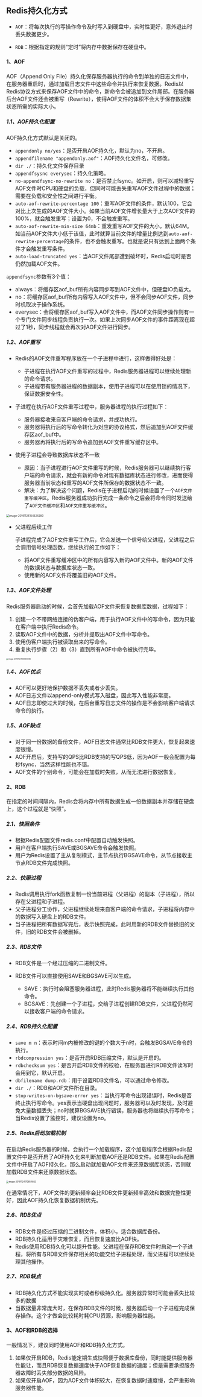 ## Redis持久化方式

- `AOF`：将每次执行的写操作命令及时写入到硬盘中，实时性更好，意外退出时丢失数据更少。

- `RDB`：根据指定的规则“定时”将内存中数据保存在硬盘中。

#### 1、AOF

AOF（Append Only File）持久化保存服务器执行的命令到单独的日志文件中，在服务器重启时，通过加载日志文件中这些命令并执行来恢复数据。Redis以Redis协议方式来保存AOF文件中的命令，新命令会被追加到文件尾部。在服务器后台AOF文件还会被重写（Rewrite），使得AOF文件的体积不会大于保存数据集状态所需的实际大小。

##### 1.1、AOF持久化配置

AOF持久化方式默认是关闭的。

- `appendonly no/yes`：是否开启AOF持久化，默认为no，不开启。
- `appendfilename "appendonly.aof"`：AOF持久化文件名，可修改。
- `dir ./`：持久化文件保存目录
- `appendfsysnc everysec`：持久化策略。
- `no-appendfsync-no-rewrite no`：是否禁止fsync。如开启，则可以减轻重写AOF文件时CPU和硬盘的负载，但同时可能丢失重写AOF文件过程中的数据；需要在负载和安全性之间进行平衡。
- `auto-aof-rewrite-percentage 100`：重写AOF文件的条件，默认100，它会对比上次生成的AOF文件大小。如果当前AOF文件增长量大于上次AOF文件的100%，就会触发重写；设置为0，不会触发重写。
- `auto-aof-rewrite-min-size 64mb`：重发重写AOF文件的大小，默认64M。如当前AOF文件大小低于该值，此时就算当前文件的增量比例达到`auto-aof-rewrite-percentage`的条件，也不会触发重写。也就是说只有达到上面两个条件才会触发重写条件。
- `auto-load-truncated yes`：当AOF文件尾部遭到破坏时，Redis启动时是否仍然加载AOF文件。



`appendfsync`参数有3个值：

- always：将缓存区aof_buf所有内容同步写到AOF文件中，但硬盘IO负载大。
- no：将缓存区aof_buf所有内容写入AOF文件中，但不会同步AOF文件，同步时机取决于操作系统。
- everysec：会将缓存区aof_buf写入AOF文件中，而AOF文件同步操作则有一个专门文件同步线程负责执行一次。如果上次同步AOF文件的事件距离现在超过了1秒，同步线程就会再次对AOF文件进行同步。

##### 1.2、AOF重写

- Redis的AOF文件重写程序放在一个子进程中进行，这样做得好处是：
  - 子进程在执行AOF文件重写的过程中，Redis服务器进程可以继续处理新的命令请求。
  - 子进程带有服务器进程的数据副本，使用子进程可以在使用锁的情况下，保证数据安全性。

- 子进程在执行AOF文件重写过程中，服务器进程的执行过程如下：
  - 服务器接收来自客户端的命令请求，并成功执行。
  - 服务器将执行后的写命令转化为对应的协议格式，然后追加到AOF文件缓存区aof_buf中。
  - 服务器再将执行后的写命令追加到AOF文件重写缓存区中。
- 使用子进程会导致数据库状态不一致
  - 原因：当子进程进行AOF文件重写的时候，Redis服务器可以继续执行客户端的命令请求，就会有新的命令对现有数据库状态进行修改，进而使得服务器当前状态和重写的AOF文件所保存的数据状态不一致。
  - 解决：为了解决这个问题，Redis在子进程启动的时候设置了一个`AOF文件重写缓冲区`。Redis服务器成功执行完成一条命令之后会将命令同时发送给了`AOF文件缓冲区`和`AOF文件重写缓冲区`。

<img src=".images/20200410234434.png" alt="image-20191124154524280" style="zoom:50%;" />

- 父进程后续工作

  子进程完成了AOF文件重写工作后，它会发送一个信号给父进程，父进程之后会调用信号处理函数，继续执行的工作如下：

  - 将AOF文件重写缓冲区中的所有内容写入新的AOF文件中。新的AOF文件的数据状态与数据库状态一致。
  - 使用新的AOF文件将覆盖旧的AOF文件。

##### 1.3、AOF文件处理

Redis服务器启动的时候，会首先加载AOF文件来恢复数据库数据，过程如下：

1. 创建一个不带网络连接的伪客户端，用于执行AOF文件中的写命令，因为只能在客户端中执行Redis命令。
2. 读取AOF文件中的数据，分析并提取出AOF文件中写命令。
3. 使用伪客户端执行被读取出来的写命令。
4. 重复执行步骤（2）和（3）直到所有AOF中命令被执行完毕。

<img src=".images/20200410234440.png" alt="image-20191124160803365" style="zoom: 33%;" />

##### 1.4、AOF优点

- AOF可以更好地保护数据不丢失或者少丢失。
- AOF日志文件以append-only模式写入磁盘，因此写入性能非常高。
- AOF日志即使过大的时候，在后台重写日志文件的操作是不会影响客户端请求命令的执行。

##### 1.5、AOF缺点

- 对于同一份数据的备份文件，AOF日志文件通常比RDB文件更大，恢复起来速度很慢。
- AOF开启后，支持写的QPS比RDB支持的写QPS低，因为AOF一般会配置为每秒fsync，当然这样性能也不错。
- AOF文件的个别命令，可能会在加载时失败，从而无法进行数据恢复。



#### 2、RDB

在指定的时间间隔内，Redis会将内存中所有数据生成一份数据副本并存储在硬盘上，这个过程就是“快照”。

##### 2.1、快照条件

- 根据Redis配置文件redis.conf中配置自动触发快照。
- 用户在客户端执行SAVE或BGSAVE命令会触发快照。
- 用户为Redis设置了主从复制模式，主节点执行BGSAVE命令，从节点接收主节点RDB文件完成快照。

##### 2.2、快照过程

- Redis调用执行fork函数复制一份当前进程（父进程）的副本（子进程），所以存在父进程和子进程。
- 父子进程分工协作，父进程继续处理来自客户端的命令请求，子进程将内存中的数据写入硬盘上的RDB文件。
- 当子进程把所有数据写完后，表示快照完成，此时用新的RDB文件替换旧的文件，旧的RDB文件会被删掉。

##### 2.3、RDB文件

- RDB文件是一个经过压缩的二进制文件。

- RDB文件可以直接使用SAVE和BGSAVE可以生成。
  - SAVE：执行时会阻塞服务器进程，此时Redis服务器将不能继续执行其他命令。
  - BGSAVE：先创建一个子进程，交给子进程创建RDB文件，父进程仍然可以接收客户端的命令请求。

##### 2.4、RDB持久化配置

- `save m n`：表示时间m内被修改的键的个数大于n时，会触发BGSAVE命令的执行。
- `rbdcompression yes`：是否开启RDB压缩文件，默认是开启的。
- `rdbchecksum yes`：是否开启RDB文件的校验，在服务器进行RDB文件读写时会用到它，默认开启。
- `dbfilename dump.rdb`：用于设置RDB文件名，可以通过命令修改。
- `dir ./`：RDB和AOF文件所在目录。
- `stop-writes-on-bgsave-error yes`：当执行写命令出现错误时，Redis是否终止执行写命令。yes表示当硬盘出现问题时，服务器可以及时发现，及时避免大量数据丢失；no时就算BGSAVE执行错误，服务器也将继续执行写命令；当Redis设置了监控时，建议设置为no。

##### 2.5、Redis启动加载机制

在启动Redis服务器的时候，会执行一个加载程序，这个加载程序会根据Redis配置文件中是否开启了AOF持久化来判断加载AOF还是RDB文件。如果在Redis配置文件中开启了AOF持久化，那么启动就加载AOF文件来还原数据库状态，否则就加载RDB文件来还原数据状态。

<img src=".images/20200410234448.png" alt="image-20191124170854882" style="zoom:40%;" />



在通常情况下，AOF文件的更新频率会比RDB文件更新频率高效和数据完整性更好，因此AOF持久化恢复数据机制优先。

##### 2.6、RDB优点

- RDB文件是经过压缩的二进制文件，体积小，适合数据库备份。
- RDB持久化适用于灾难恢复，而且恢复速度比AOF快。
- Redis使用RDB持久化可以提升性能。父进程在保存RDB文件时启动一个子进程，将所有与RDB文件保存相关的功能交给子进程处理，而父进程可以继续处理其他操作。

##### 2.7、RDB缺点

- RDB持久化方式不能实现实时或者秒级持久化。服务器异常时可能会丢失比较多的数据
- 当数据量非常庞大时，在保存RDB文件的时候，服务器启动一个子进程完成保存操作。这个才做会比较耗时耗CPU资源，影响服务器性能。

#### 3、AOF和RDB的选择

一般情况下，建议同时使用AOF和RDB持久化方式。

1. 如果仅开启RDB，Redis能定期生成快照便于数据库备份，同时能提供服务器性能让，而且RDB恢复数据速度快于AOF恢复数据的速度；但是需要承担服务器故障时丢失部分数据的风险。
2. 如果仅开启AOF，因为AOF文件体积较大，在恢复数据时速度慢，会严重影响服务器性能。

